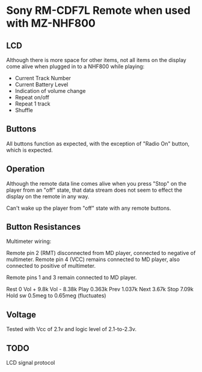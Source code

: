 Sony RM-CDF7L Remote when used with MZ-NHF800
=========================================

## LCD

Although there is more space for other items, not all items on the display come
alive when plugged in to a NHF800 while playing:

  * Current Track Number
  * Current Battery Level
  * Indication of volume change
  * Repeat on/off
  * Repeat 1 track
  * Shuffle

## Buttons

All buttons function as expected, with the exception of "Radio On" button, which
is expected.

## Operation

Although the remote data line comes alive when you press "Stop" on the player
from an "off" state, that data stream does not seem to effect the display on the
remote in any way.

Can't wake up the player from "off" state with any remote buttons.

## Button Resistances

Multimeter wiring:

Remote pin 2 (RMT) disconnected from MD player, connected to negative of multimeter.
Remote pin 4 (VCC) remains connected to MD player, also connected to positive of multimeter.

Remote pins 1 and 3 remain connected to MD player.

Rest    0
Vol +   9.8k
Vol -   8.38k
Play    0.363k
Prev    1.037k
Next    3.67k
Stop    7.09k
Hold sw 0.5meg to 0.65meg (fluctuates)

## Voltage

Tested with Vcc of 2.1v and logic level of 2.1-to-2.3v.

## TODO

LCD signal protocol
